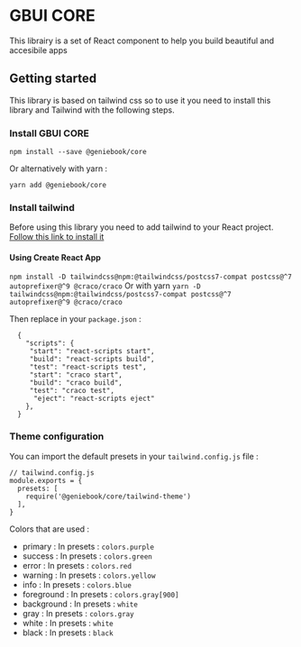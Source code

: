 # GBUI CORE

This librairy is a set of React component to help you build beautiful and accesibile apps

## Getting started

This library is based on tailwind css so to use it you need to install this library and Tailwind with the following steps.

### Install GBUI CORE

```
npm install --save @geniebook/core
```

Or alternatively with yarn :

```
yarn add @geniebook/core
```

### Install tailwind

Before using this library you need to add tailwind to your React project. [Follow this link to install it](https://tailwindcss.com/docs/installation)

#### Using Create React App

`npm install -D tailwindcss@npm:@tailwindcss/postcss7-compat postcss@^7 autoprefixer@^9 @craco/craco`
Or with yarn
`yarn -D tailwindcss@npm:@tailwindcss/postcss7-compat postcss@^7 autoprefixer@^9 @craco/craco`

Then replace in your `package.json` :

```
  {
    "scripts": {
     "start": "react-scripts start",
     "build": "react-scripts build",
     "test": "react-scripts test",
     "start": "craco start",
     "build": "craco build",
     "test": "craco test",
      "eject": "react-scripts eject"
    },
  }
```

### Theme configuration

You can import the default presets in your `tailwind.config.js` file :

```
// tailwind.config.js
module.exports = {
  presets: [
    require('@geniebook/core/tailwind-theme')
  ],
}
```

Colors that are used :

- primary : In presets : `colors.purple`
- success : In presets : `colors.green`
- error : In presets : `colors.red`
- warning : In presets : `colors.yellow`
- info : In presets : `colors.blue`
- foreground : In presets : `colors.gray[900]`
- background : In presets : `white`
- gray : In presets : `colors.gray`
- white : In presets : `white`
- black : In presets : `black`
